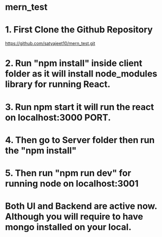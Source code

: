 # mern_test

# 1. First Clone the Github Repository 
https://github.com/satyajeet10/mern_test.git

# 2. Run "npm install" inside client folder as it will install node_modules library for running React.

# 3. Run npm start it will run the react on localhost:3000 PORT.

# 4. Then go to Server folder then run the "npm install"

# 5. Then run "npm run dev" for running node on localhost:3001

# Both UI and Backend are active now. Although you will require to have mongo installed on your local.

